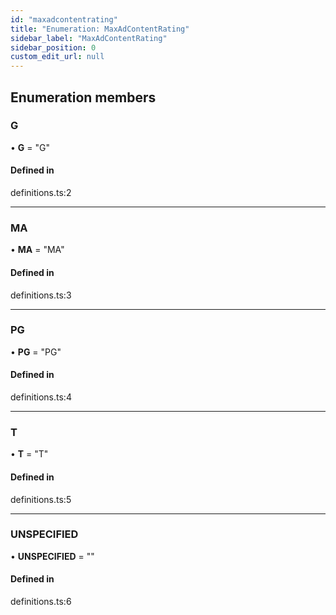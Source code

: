 ```yaml
---
id: "maxadcontentrating"
title: "Enumeration: MaxAdContentRating"
sidebar_label: "MaxAdContentRating"
sidebar_position: 0
custom_edit_url: null
---
```


## Enumeration members

### G

• **G** = "G"

#### Defined in

definitions.ts:2

___

### MA

• **MA** = "MA"

#### Defined in

definitions.ts:3

___

### PG

• **PG** = "PG"

#### Defined in

definitions.ts:4

___

### T

• **T** = "T"

#### Defined in

definitions.ts:5

___

### UNSPECIFIED

• **UNSPECIFIED** = ""

#### Defined in

definitions.ts:6
